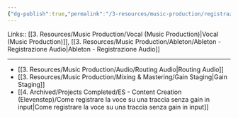 ```yaml
---
{"dg-publish":true,"permalink":"/3-resources/music-production/registrazione-vocal/"}
---
```


Links:: [[3. Resources/Music Production/Vocal (Music Production)\|Vocal (Music Production)]], [[3. Resources/Music Production/Ableton/Ableton - Registrazione Audio\|Ableton - Registrazione Audio]]
 
---
- [[3. Resources/Music Production/Audio/Routing Audio\|Routing Audio]]
- [[3. Resources/Music Production/Mixing & Mastering/Gain Staging\|Gain Staging]]
- [[4. Archived/Projects Completed/ES - Content Creation (Elevenstep)/Come registrare la voce su una traccia senza gain in input\|Come registrare la voce su una traccia senza gain in input]]


